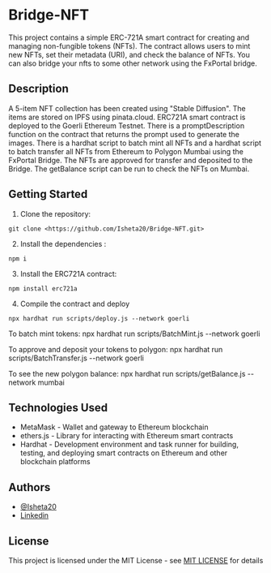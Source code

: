 
# Bridge-NFT

This project contains a simple ERC-721A smart contract for creating and managing non-fungible tokens (NFTs). The contract allows users to mint new NFTs, set their metadata (URI), and check the balance of NFTs. You can also bridge your nfts to some other network using the FxPortal bridge.
## Description
A 5-item NFT collection has been created using "Stable Diffusion". The items are stored on IPFS using pinata.cloud.  ERC721A smart contract is deployed to the Goerli Ethereum Testnet. There is a promptDescription function on the contract that returns the prompt used to generate the images. There is a hardhat script to batch mint all NFTs and a hardhat script to batch transfer all NFTs from Ethereum to Polygon Mumbai using the FxPortal Bridge. The NFTs are approved for transfer and deposited to the Bridge. The getBalance script can be run to check the NFTs on Mumbai.
## Getting Started

1. Clone the repository:

```
git clone <https://github.com/Isheta20/Bridge-NFT.git>
```

2. Install the dependencies :

```
npm i
```

3. Install the ERC721A contract:

```
npm install erc721a
```

4. Compile the contract and deploy
```
npx hardhat run scripts/deploy.js --network goerli

```
To batch mint tokens: npx hardhat run scripts/BatchMint.js --network goerli

To approve and deposit your tokens to polygon: npx hardhat run scripts/BatchTransfer.js --network goerli

To see the new polygon balance: npx hardhat run scripts/getBalance.js --network mumbai





## Technologies Used 
- MetaMask - Wallet and gateway to Ethereum blockchain  
- ethers.js - Library for interacting with Ethereum smart contracts  
- Hardhat - Development environment and task runner for building, testing, and deploying smart contracts on Ethereum and other blockchain platforms
## Authors
- [@Isheta20](https://github.com/Isheta20)
- [Linkedin](www.linkedin.com/in/isheta-aggarwal-76a91b230)




## License

This project is licensed under the MIT License - see [MIT LICENSE](LICENSE)
 for details

